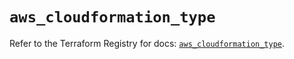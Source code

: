 # `aws_cloudformation_type`

Refer to the Terraform Registry for docs: [`aws_cloudformation_type`](https://registry.terraform.io/providers/hashicorp/aws/5.51.0/docs/resources/cloudformation_type).
